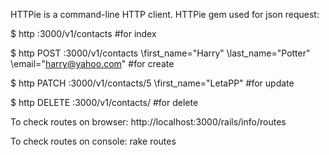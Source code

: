 HTTPie is a command-line HTTP client.
HTTPie gem used for json request:

$ http :3000/v1/contacts  #for index

$ http POST :3000/v1/contacts \first_name="Harry" \last_name="Potter" \email="harry@yahoo.com"  #for create

$ http PATCH :3000/v1/contacts/5 \first_name="LetaPP"  #for update

$ http DELETE :3000/v1/contacts/  #for delete


To check routes on browser:
http://localhost:3000/rails/info/routes

To check routes on console:
rake routes
